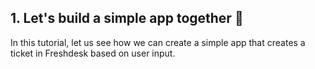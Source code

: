 ## 1. Let's build a simple app together 🎉

In this tutorial, let us see how we can create a simple app that creates a ticket in Freshdesk based on user input.

